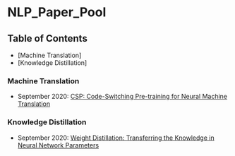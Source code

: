 # NLP_Paper_Pool
<!-- TABLE OF CONTENTS -->
## Table of Contents
* [Machine Translation]
* [Knowledge Distillation]

<!-- Machine Translation -->
### Machine Translation
- September 2020: [CSP: Code-Switching Pre-training for Neural Machine Translation](https://arxiv.org/abs/2009.08088)

<!-- Knowledge Distillation -->
### Knowledge Distillation
- September 2020: [Weight Distillation: Transferring the Knowledge in Neural Network Parameters](https://arxiv.org/abs/2009.09152)

